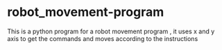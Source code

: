 # robot_movement-program
This is a python program for a robot movement program , it uses x and y axis to get the commands and moves according to the instructions
